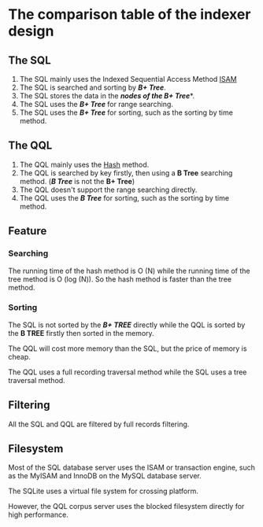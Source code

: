 # The comparison table of the indexer design

## The SQL
1. The SQL mainly uses the Indexed Sequential Access Method [ISAM][1]
2. The SQL is searched and sorting by ***B+ Tree***.
3. The SQL stores the data in the ***nodes of the B+ Tree****.
4. The SQL uses the ***B+ Tree*** for range searching.
5. The SQL uses the ***B+ Tree*** for sorting, such as the sorting by time method.

## The QQL
1. The QQL mainly uses the [Hash][2] method.
2. The QQL is searched by key firstly, then using a **B Tree** searching method. (***B Tree*** is not the **B+ Tree**)
3. The QQL doesn't support the range searching directly. 
4. The QQL uses the ***B Tree*** for sorting, such as the sorting by time method.

## Feature
### Searching

The running time of the hash method is O (N) while the running time of the tree method is O (log (N)). 
So the hash method is faster than the tree method.

### Sorting
The SQL is not sorted by the ***B+ TREE*** directly while the QQL is sorted by the **B TREE** firstly then sorted in the memory.

The QQL will cost more memory than the SQL, but the price of memory is cheap.

The QQL uses a full recording traversal method while the SQL uses a tree traversal method.

## Filtering

All the SQL and QQL are filtered by full records filtering.

## Filesystem

Most of the SQL database server uses the ISAM or transaction engine, such as the MyISAM and InnoDB on the MySQL database server.

The SQLite uses a virtual file system for crossing platform.

However, the QQL corpus server uses the blocked filesystem directly for high performance.


[1]: https://en.wikipedia.org/wiki/ISAM "ISM"
[2]: https://en.wikipedia.org/wiki/Hash_table "Hash"
